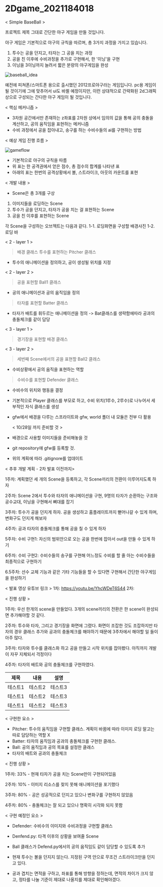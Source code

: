 # 2Dgame_2021184018
< Simple BaseBall >


프로젝트 제목 그대로 간단한 야구 게임을 만들 것입니다.

야구 게임은 기본적으로 야구의 규칙을 따르며, 총 3가지 과정을 가지고 있습니다.

1. 투수는 공을 던지고, 타자는 그 공을 치는 과정
2. 공을 친 이후에 수비과정을 추가로 구현해서, 한 '이닝'을 구현
3. 이닝을 3이닝까지 늘려서 짧은 분량의 야구게임을 완성

![baseball_idea](https://github.com/user-attachments/assets/9d333f5d-bafd-4203-8f67-0e87068e658f)

예전에 피쳐폰/스마트폰 용으로 출시했던 2012프로야구라는 게임입니다.
pc용 게임이 될 것이기에 그에 맞추어서 ui도 바뀔 예정이지만, 이런 상대적으로 간략화된 2d그래픽상으로 구성되는 간다한 야구 게임이 될 것입니다.


< 핵심 메커니즘 >
- 3차원 공간에서만 존재하는 z좌표를 2차원 상에서 임의의 값을 통해 공의 충돌을 계산하고, 공의 움직임을 표현하는 메커니즘
- 수비 과정에서 공을 잡아내고, 송구를 하는 수비수들의 ai를 구현하는 방법



< 예상 게임 진행 흐름 > 

![gameflow](https://github.com/user-attachments/assets/3e161676-5f54-4954-af7f-bf5a8ee2b52f)


- 기본적으로 야구의 규칙을 따름
- 위 표는 한 공격권에서 얻은 점수, 총 점수의 합계를 나타낸 표
- 아래의 표는 한번의 공격상황에서 볼, 스트라이크, 아웃의 카운트를 표현


< 개발 내용 >
- Scene은 총 3개를 구상
1. 이미지들을 로딩하는 Scene
2. 투수가 공을 던지고, 타자가 공을 치는 걸 표현하는 Scene
3. 공을 친 이후를 표현하는 Scene

각 Scene을 구성하는 오브젝트는 다음과 같다.
1-1. 로딩화면을 구성할 배경사진
1-2. 로딩 바

< 2 - layer 1 >
> 배경 클래스
> 투수를 표현하는 Pitcher 클래스
  - 투수의 애니메이션을 정의하고, 공이 생성될 위치를 지정

< 2 - layer 2 >
> 공을 표현할 Ball1 클래스
  - 공의 애니메이션과 공의 움직임을 정의
> 타자를 표현할 Batter 클래스
  - 타자가 배트를 휘두르는 애니메이션을 정의
    -> Bat클래스를 생략함에따라 공과의 충돌체크를 같이 담당

< 3 - layer 1 >
> 경기장을 표현할 배경 클래스

< 3 - layer 2 >
> 세번째 Scene에서의 공을 표현할 Ball2 클래스
  - 수비상황에서 공의 움직을 표현하는 역할
> 수비수를 표현할 Defender 클래스
  - 수비수의 위치와 행동을 결정


- 기본적으로 Player 클래스를 부모로 하고, 수비 위치(1루수, 2루수)로 나누어서 세부적인 자식 클래스를 생성
  
- gfw에서 배경을 다루는 스프라이트와 gfw, world 폴더 내 모듈은 전부 다 활용


  < 10/28일 까지 준비할 것 >
- 배경으로 사용할 이미지들을 준비해놓을 것
- git repository애 gfw를 등록할 것.
- 위의 계획에 따라 .gitignore를 업데이트


< 추후 개발 계획 - 2차 발표 이전까지>

1주차: 계획했던 세 개의 Scene을 등록하고, 각 Scene끼리의 전환이 이루어지도록 하자

2주차: Scene 2에서 투수와 타자의 애니메이션을 구현, 9명의 타자가 순환하는 구조와 공수교대, 이닝을 구현해서 뼈대를 잡기

3주차: 투수가 공을 던지게 하자. 공을 생성하고 홈플레이트까지 뻗어나갈 수 있게 하며, 변화구도 던지게 해보자

4주차: 공과 타자의 충돌체크를 통해 공을 칠 수 있게 하자

5주차: 수비 구현1: 자신의 범위안으로 오는 공을 한번에 잡아서 out을 만들 수 있게 하기

6주차: 수비 구현2: 수비수들의 송구를 구현해 어느정도 수비를 할 줄 아는 수비수들을 최종적으로 구현하기

6.5주차: 선수 교체 기능과 같은 기타 기능들을 할 수 있다면 구현해서 간단한 야구게임을 완성하기




< 발표 영상 유튜브 링크 >
1차: https://youtu.be/YhcWDeT6S44
2차: 





< 진행 상황 >

1주차: 우선 한개의 scene을 만들었다. 3개의 scene끼리의 전환은 한 scene이 완성되면 추가해야할 것 같다.

2주차: 투수와 타자, 그리고 경기장을 화면에 그렸다. 화면이 조잡한 것도 조잡하지만 타자의 경우 클래스 추가와 공과의 충돌체크를 해야하기 때문에
3주차에서 해야할 일 들이 아주 많다. 

3주차: 타자와 투수를 클래스화 하고 공을 만들고 시작 위치를 잡아봤다. 아직까지 개발이 자꾸 지체되서 걱정이다

4주차: 타자의 배트와 공의 충돌체크를 구현하였다. 


|제목|내용|설명|
|------|---|---|
|테스트1|테스트2|테스트3|
|테스트1|테스트2|테스트3|
|테스트1|테스트2|테스트3|



< 구현한 요소 >
- Pitcher: 투수의 움직임을 구현할 클래스. 계획이 바뀜에 따라 이미지 로딩 말고는 따로 담당하는 역할 X
- Batter: 타자의 움직임과 공과의 충돌체크를 구현한 클래스.
- Ball: 공의 움직임과 공의 목표를 설정한 클래스
- 타자의 배트와 공과의 충돌체크


< 진행 상황 >

1주차: 33% - 현재 타자가 공을 치는 Scene만이 구현되어있음

2주차: 10% - 이미지 리소스를 찾지 못해 애니메이션을 포기했다

3주차: 80% - 공은 성공적으로 던지고 있으나 변화구를 구현하지 않았음

4주차: 80% - 충돌체크는 잘 되고 있으나 명확히 시각화 되지 못함




< 구현 예정인 요소 >
- Defender: 수비수의 이미지와 수비과정을 구현할 클래스
- Denfend.py: 타격 이후의 상황을 보여줄 Scene
- Ball 클래스가 Defend.py에서의 공의 움직임도 같이 담당할 수 있도록 추가

  

- 현재 투수는 볼을 던지지 않는다. 지정된 구역 안으로 무조건 스트라이크만을 던지고 있다.
  
- 공과 겹치는 면적을 구하고, 좌표를 통해 방향을 정하는데, 면적의 차이가 크지 않고, 정타를 나눌 기준이 제대로 나올지를 제대로 확인해야겠다.
